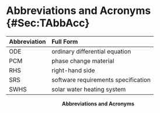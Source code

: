 # Abbreviations and Acronyms {#Sec:TAbbAcc}

<div id="Table:TAbbAcc"></div>

|Abbreviation|Full Form                          |
|:-----------|:----------------------------------|
|ODE         |ordinary differential equation     |
|PCM         |phase change material              |
|RHS         |right-hand side                    |
|SRS         |software requirements specification|
|SWHS        |solar water heating system         |

**<p align="center">Abbreviations and Acronyms</p>**
